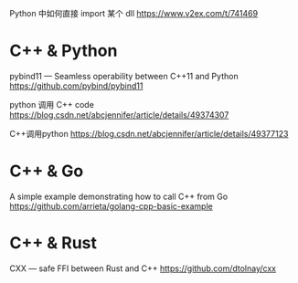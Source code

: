 
Python 中如何直接 import 某个 dll https://www.v2ex.com/t/741469

# C++ & Python

pybind11 — Seamless operability between C++11 and Python https://github.com/pybind/pybind11

python 调用 C++ code https://blog.csdn.net/abcjennifer/article/details/49374307

C++调用python https://blog.csdn.net/abcjennifer/article/details/49377123

# C++ & Go

A simple example demonstrating how to call C++ from Go https://github.com/arrieta/golang-cpp-basic-example

# C++ & Rust

CXX — safe FFI between Rust and C++ https://github.com/dtolnay/cxx
